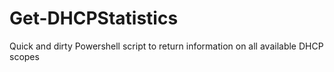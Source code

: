 # Get-DHCPStatistics
Quick and dirty Powershell script to return information on all available DHCP scopes
